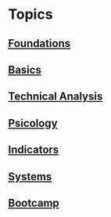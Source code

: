 # Topics
## [Foundations](foundations.md)
## [Basics](basics.md)
## [Technical Analysis](technical-analysis.md)
## [Psicology](psycology.md)
## [Indicators](indicators.md)
## [Systems](systems.md)
## [Bootcamp](bootcamp.md)